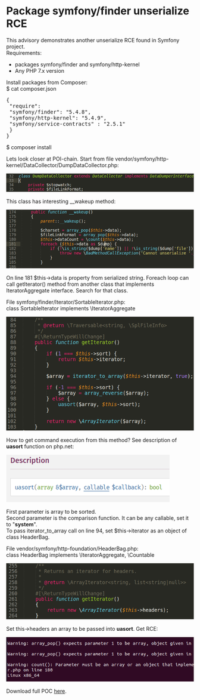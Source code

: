 # Package symfony/finder unserialize RCE

This advisory demonstrates another unserialize RCE found in Symfony project.\
Requirements:
- packages symfony/finder and symfony/http-kernel
- Any PHP 7.x version

Install packages from Composer:\
$ cat composer.json
<pre>
{
 "require": 
 "symfony/finder": "5.4.8",
 "symfony/http-kernel": "5.4.9",
 "symfony/service-contracts" : "2.5.1"
 }
}  
</pre>
$ composer install

Lets look closer at POI-chain. Start from file vendor/symfony/http-kernel/DataCollector/DumpDataCollector.php:

![](./images/symfony_finder_rce_0day_html_4ecef5edcfea3ee7.png)

This class has interesting \_\_wakeup method:

![](./images/symfony_finder_rce_0day_html_c5826aa8dbb07531.png)

On line 181 $this→data is property from serialized string. Foreach loop can call getIterator() method from another class that implements IteratorAggregate interface. Search for that class.

File symfony/finder/Iterator/SortableIterator.php:\
class SortableIterator implements \\IteratorAggregate

![](./images/symfony_finder_rce_0day_html_287f742e9754c543.png)

How to get command execution from this method? See description of **uasort** function on php.net:

![](./images/symfony_finder_rce_0day_html_dbe19da205b649ab.png)

First parameter is array to be sorted.\
Second parameter is the comparison function. It can be any callable, set it to "**system**".\
To pass iterator\_to\_array call on line 94, set $this→iterator as an object of class HeaderBag.

File vendor/symfony/http-foundation/HeaderBag.php:\
class HeaderBag implements \\IteratorAggregate, \\Countable

![](./images/symfony_finder_rce_0day_html_85c2cd25d6ece41f.png)

Set this→headers an array to be passed into **uasort**. Get RCE:

![](./images/symfony_finder_rce_0day_html_485955cda9d0ee8d.png)

Download full POC [here](./poc.php).